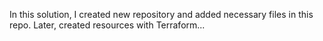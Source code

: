 In this solution, I created new repository and added necessary files in this repo. Later, created resources with Terraform...
